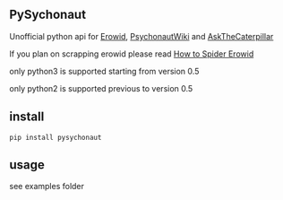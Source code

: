 ## PySychonaut

Unofficial python api for [Erowid](http://erowid.org/), [PsychonautWiki](http://psychonautwiki.org/) and [AskTheCaterpillar](http://askthecaterpillar.com/)

If you plan on scrapping erowid please read [How to Spider Erowid](https://erowid.org/general/about/about_archives1.shtml#howtospider)


only python3 is supported starting from version 0.5


only python2 is supported previous to version 0.5


## install

    pip install pysychonaut


## usage

see examples folder